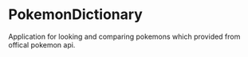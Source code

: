 # PokemonDictionary
Application for looking and comparing pokemons which provided from offical pokemon api.
